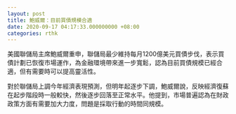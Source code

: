 ```yaml
---
layout: post
title: 鮑威爾：目前買債規模合適
date: 2020-09-17 04:17:33.000000000 +08:00
categories: rthk
---
```


美國聯儲局主席鮑威爾重申，聯儲局最少維持每月1200億美元買債步伐，表示買債計劃已恢復市場運作，為金融環境帶來進一步寬鬆，認為目前買債規模已經合適，但有需要時可以提高靈活性。

對於聯儲局上調今年經濟表現預測，但明年起逐步下調，鮑威爾說，反映經濟復蘇在起步階段時一般較快，然後逐步回落至正常水平。他提到，市場普遍認為在財政政策方面有需要加大力度，問題是採取行動的時間同規模。
